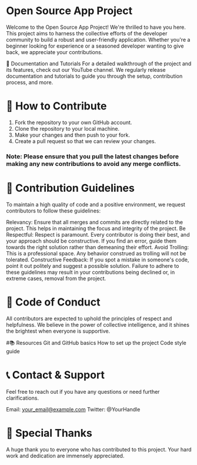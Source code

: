 # Open Source App Project
Welcome to the Open Source App Project! We're thrilled to have you here. This project aims to harness the collective efforts of the developer community to build a robust and user-friendly application. Whether you're a beginner looking for experience or a seasoned developer wanting to give back, we appreciate your contributions.

🎥 Documentation and Tutorials
For a detailed walkthrough of the project and its features, check out our YouTube channel. We regularly release documentation and tutorials to guide you through the setup, contribution process, and more.

# 🤝 How to Contribute
1. Fork the repository to your own GitHub account.
2. Clone the repository to your local machine.
3. Make your changes and then push to your fork.
4. Create a pull request so that we can review your changes.
### Note: Please ensure that you pull the latest changes before making any new contributions to avoid any merge conflicts.

# 📜 Contribution Guidelines
To maintain a high quality of code and a positive environment, we request contributors to follow these guidelines:

Relevancy: Ensure that all merges and commits are directly related to the project. This helps in maintaining the focus and integrity of the project.
Be Respectful: Respect is paramount. Every contributor is doing their best, and your approach should be constructive. If you find an error, guide them towards the right solution rather than demeaning their effort.
Avoid Trolling: This is a professional space. Any behavior construed as trolling will not be tolerated.
Constructive Feedback: If you spot a mistake in someone's code, point it out politely and suggest a possible solution.
Failure to adhere to these guidelines may result in your contributions being declined or, in extreme cases, removal from the project.

# 📌 Code of Conduct
All contributors are expected to uphold the principles of respect and helpfulness. We believe in the power of collective intelligence, and it shines the brightest when everyone is supportive.

#📚 Resources
Git and GitHub basics
How to set up the project
Code style guide
# 📞 Contact & Support
Feel free to reach out if you have any questions or need further clarifications.

Email: your_email@example.com
Twitter: @YourHandle
# 🌟 Special Thanks
A huge thank you to everyone who has contributed to this project. Your hard work and dedication are immensely appreciated.
